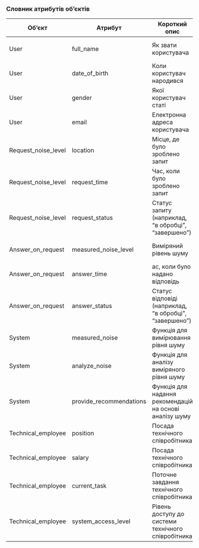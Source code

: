 ### Словник атрибутів об’єктів
| Об’єкт | Атрибут | 	Короткий опис | Тип |  Обмеження |
| --- | --- | --- | --- | --- |
| User | full_name | Як звати користувача | Текст| Довжина < 100 символів|
| User | date_of_birth | Коли користувач народився | Дата| Довжина < 50 символів|
| User | gender | Якої користувач статі | Текст| Довжина < 50 символів|
| User | email | Електронна адреса користувача | Текст| Довжина < 100 символів|
| Request_noise_level | location | Місце, де було зроблено запит | Текст| Довжина < 100 символів|
| Request_noise_level | request_time | Час, коли було зроблено запит | Дата| Довжина < 50 символів|
| Request_noise_level | request_status | Статус запиту (наприклад, “в обробці”, “завершено”) | Текст| Довжина < 50 символів|
| Answer_on_request | measured_noise_level | Виміряний рівень шуму | Текст| Довжина < 100 символів|
| Answer_on_request | answer_time | ас, коли було надано відповідь | Дата| Довжина < 50 символів|
| Answer_on_request | answer_status | Статус відповіді (наприклад, “в обробці”, “завершено”) | Текст| Довжина < 100 символів|
| System | measured_noise | Функція для вимірювання рівня шуму | Текст| Довжина < 100 символів|
| System | analyze_noise | Функція для аналізу виміряного рівня шуму | Текст| Довжина < 100 символів|
| System | 	provide_recommendations | Функція для надання рекомендацій на основі аналізу шуму | Текст| Довжина < 100 символів|
| Technical_employee | 	position | Посада технічного співробітника | Текст| Довжина < 100 символів|
| Technical_employee | 	salary | Посада технічного співробітника | Число| Довжина < 50 символів|
| Technical_employee | 	current_task | Поточне завдання технічного співробітника | Текст| Довжина < 100 символів|
| Technical_employee | 	system_access_level | Рівень доступу до системи технічного співробітника | Текст| Довжина < 100 символів|

